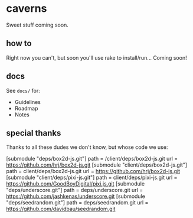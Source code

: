 # caverns

Sweet stuff coming soon.

## how to

Right now you can't, but soon you'll use rake to install/run... Coming soon!

## docs

See `docs/` for:

* Guidelines
* Roadmap
* Notes

## special thanks

Thanks to all these dudes we don't know, but whose code we use:

[submodule "deps/box2d-js.git"]
    path = /client/deps/box2d-js.git
    url = https://github.com/hrj/box2d-js.git
[submodule "client/deps/box2d-js.git"]
    path = client/deps/box2d-js.git
    url = https://github.com/hrj/box2d-js.git
[submodule "client/deps/pixi-js.git"]
    path = client/deps/pixi-js.git
    url = https://github.com/GoodBoyDigital/pixi.js.git
[submodule "deps/underscore.git"]
    path = deps/underscore.git
    url = https://github.com/jashkenas/underscore.git
[submodule "deps/seedrandom.git"]
    path = deps/seedrandom.git
    url = https://github.com/davidbau/seedrandom.git
